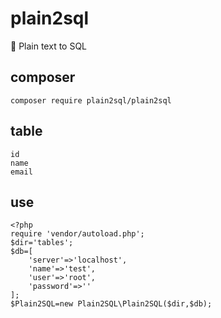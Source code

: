 # plain2sql
:pencil: Plain text to SQL

## composer
	composer require plain2sql/plain2sql
	
## table
```
id
name
email
```
	
## use
```
<?php
require 'vendor/autoload.php';
$dir='tables';
$db=[
	'server'=>'localhost',
	'name'=>'test',
	'user'=>'root',
	'password'=>''
];
$Plain2SQL=new Plain2SQL\Plain2SQL($dir,$db);
```